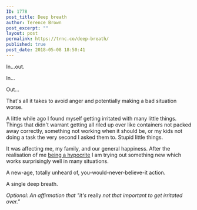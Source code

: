 ```yaml
---
ID: 1778
post_title: Deep breath
author: Terence Brown
post_excerpt: ""
layout: post
permalink: https://trnc.co/deep-breath/
published: true
post_date: 2018-05-08 18:50:41
---
```

In...out.

In...

Out...

That's all it takes to avoid anger and potentially making a bad situation worse.

A little while ago I found myself getting irritated with many little things. Things that didn't warrant getting all riled up over like containers not packed away correctly, something not working when it should be, or my kids not doing a task the very second I asked them to. Stupid little things.

It was affecting me, my family, and our general happiness. After the realisation of me <a href="https://trnc.co/a/look-at-me-the-hypocrite/">being a hypocrite</a> I am trying out something new which works surprisingly well in many situations.

A new-age, totally unheard of, you-would-never-believe-it action.

A single deep breath.

<em>Optional: An affirmation that "it's</em> really <em>not that important to get irritated over."</em>